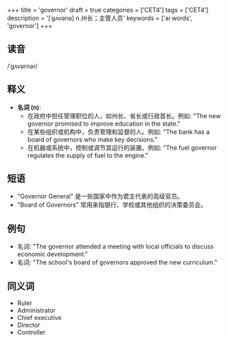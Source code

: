 +++
title = 'governor'
draft = true
categories = ['CET4']
tags = ['CET4']
description = '[ˈgʌvənə] n.州长；主管人员'
keywords = ['ai words', 'governor']
+++

## 读音
/ˈɡʌvərnər/

## 释义
- **名词 (n)**: 
    - 在政府中担任管理职位的人，如州长、省长或行政首长。例如: "The new governor promised to improve education in the state."
    - 在某些组织或机构中，负责管理和监督的人。例如: "The bank has a board of governors who make key decisions."
    - 在机器或系统中，控制或调节其运行的装置。例如: "The fuel governor regulates the supply of fuel to the engine."

## 短语
- "Governor General" 是一些国家中作为君主代表的高级官员。
- "Board of Governors" 常用来指银行、学校或其他组织的决策委员会。

## 例句
- 名词: "The governor attended a meeting with local officials to discuss economic development."
- 名词: "The school's board of governors approved the new curriculum."

## 同义词
- Ruler
- Administrator
- Chief executive
- Director
- Controller
